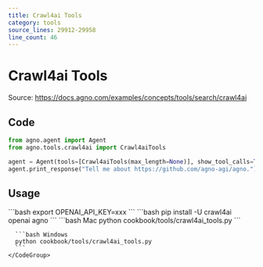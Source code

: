 ```yaml
---
title: Crawl4ai Tools
category: tools
source_lines: 29912-29958
line_count: 46
---
```


# Crawl4ai Tools
Source: https://docs.agno.com/examples/concepts/tools/search/crawl4ai



## Code

```python cookbook/tools/crawl4ai_tools.py
from agno.agent import Agent
from agno.tools.crawl4ai import Crawl4aiTools

agent = Agent(tools=[Crawl4aiTools(max_length=None)], show_tool_calls=True)
agent.print_response("Tell me about https://github.com/agno-agi/agno.")
```

## Usage

<Steps>
  <Snippet file="create-venv-step.mdx" />

  <Step title="Set your API key">
    ```bash
    export OPENAI_API_KEY=xxx
    ```
  </Step>

  <Step title="Install libraries">
    ```bash
    pip install -U crawl4ai openai agno
    ```
  </Step>

  <Step title="Run Agent">
    <CodeGroup>
      ```bash Mac
      python cookbook/tools/crawl4ai_tools.py
      ```

      ```bash Windows
      python cookbook/tools/crawl4ai_tools.py
      ```
    </CodeGroup>
  </Step>
</Steps>


